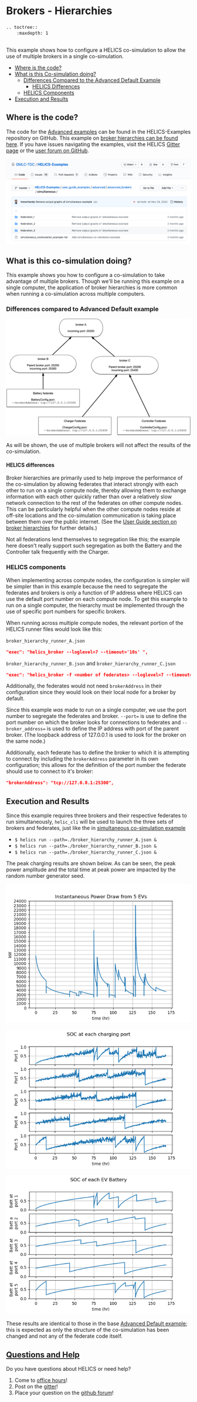 # Brokers - Hierarchies

```{eval-rst}
.. toctree::
    :maxdepth: 1


```

This example shows how to configure a HELICS co-simulation to allow the use of multiple brokers in a single co-simulation.

- [Where is the code?](#where-is-the-code)
- [What is this Co-simulation doing?](#what-is-this-co-simulation-doing)
  - [Differences Compared to the Advanced Default Example](#differences-compared-to-advanced-default-example)
    - [HELICS Differences](#helics-differences)
  - [HELICS Components](#helics-components)
- [Execution and Results](#execution-and-results)

## Where is the code?

The code for the [Advanced examples](https://github.com/GMLC-TDC/HELICS-Examples/tree/main/user_guide_examples/advanced) can be found in the HELICS-Examples repository on GitHub. This example on [broker hierarchies can be found here](https://github.com/GMLC-TDC/HELICS-Examples/tree/main/user_guide_examples/advanced/advanced_brokers/hierarchies). If you have issues navigating the examples, visit the HELICS [Gitter page](https://gitter.im/GMLC-TDC/HELICS) or the [user forum on GitHub](https://github.com/GMLC-TDC/HELICS/discussions).

[![](https://github.com/GMLC-TDC/helics_doc_resources/raw/main/user_guide/advanced_broker_hierarchies_github.png)](https://github.com/GMLC-TDC/HELICS-Examples/tree/main/user_guide_examples/advanced)

## What is this co-simulation doing?

This example shows you how to configure a co-simulation to take advantage of multiple brokers. Though we'll be running this example on a single computer, the application of broker hierarchies is more common when running a co-simulation across multiple computers.

### Differences compared to Advanced Default example

![](https://github.com/GMLC-TDC/helics_doc_resources/raw/main/user_guide/broker_hierarchy_example.png)

As will be shown, the use of multiple brokers will not affect the results of the co-simulation.

#### HELICS differences

Broker hierarchies are primarily used to help improve the performance of the co-simulation by allowing federates that interact strongly with each other to run on a single compute node, thereby allowing them to exchange information with each other quickly rather than over a relatively slow network connection to the rest of the federates on other compute nodes. This can be particularly helpful when the other compute nodes reside at off-site locations and the co-simulation communication is taking place between them over the public internet. (See the [User Guide section on broker hierarchies](../../advanced_topics/broker_hierarchies.md) for further details.)

Not all federations lend themselves to segregation like this; the example here doesn't really support such segregation as both the Battery and the Controller talk frequently with the Charger.

### HELICS components

When implementing across compute nodes, the configuration is simpler will be simpler than in this example because the need to segregate the federates and brokers is only a function of IP address where HELICS can use the default port number on each compute node. To get this example to run on a single computer, the hierarchy must be implemented through the use of specific port numbers for specific brokers.

When running across multiple compute nodes, the relevant portion of the HELICS runner files would look like this:

`broker_hierarchy_runner_A.json`

```json
"exec": "helics_broker --loglevel=7 --timeout='10s' ",
```

`broker_hierarchy_runner_B.json` and `broker_hierarchy_runner_C.json`

```json
"exec": "helics_broker -f <number of federates> --loglevel=7 --timeout='10s' --broker_address=tcp://<IP address of broker A>",
```

Additionally, the federates would not need `brokerAddress` in their configuration since they would look on their local node for a broker by default.

Since this example _was_ made to run on a single computer, we use the port number to segregate the federates and broker. `--port=` is use to define the port number on which the broker looks for connections to federates and `--broker_address=` is used to define the IP address with port of the parent broker. (The loopback address of 127.0.0.1 is used to look for the broker on the same node.)

Additionally, each federate has to define the broker to which it is attempting to connect by including the `brokerAddress` parameter in its own configuration; this allows for the definition of the port number the federate should use to connect to it's broker:

```json
"brokerAddress": "tcp://127.0.0.1:25300",
```

## Execution and Results

Since this example requires three brokers and their respective federates to run simultaneously, `helic_cli` will be used to launch the three sets of brokers and federates, just like the in [simultaneous co-simulation example](./advanced_brokers_simultaneous.md)

- `$ helics run --path=./broker_hierarchy_runner_A.json &`
- `$ helics run --path=./broker_hierarchy_runner_B.json &`
- `$ helics run --path=./broker_hierarchy_runner_C.json &`

The peak charging results are shown below. As can be seen, the peak power amplitude and the total time at peak power are impacted by the random number generator seed.

![](https://github.com/GMLC-TDC/helics_doc_resources/raw/main/user_guide/advanced_default_charging_power.png)

![](https://github.com/GMLC-TDC/helics_doc_resources/raw/main/user_guide/advanced_default_estimated_SOCs.png)

![](https://github.com/GMLC-TDC/helics_doc_resources/raw/main/user_guide/advanced_default_battery_SOCs.png)

These results are identical to those in the base [Advanced Default example](./advanced_default.md); this is expected as only the structure of the co-simulation has been changed and not any of the federate code itself.

## [Questions and Help](../../support.md)

Do you have questions about HELICS or need help?

1. Come to [office hours](https://helics.org/HELICSOfficeHours.ics)!
2. Post on the [gitter](https://gitter.im/GMLC-TDC/HELICS)!
3. Place your question on the [github forum](https://github.com/GMLC-TDC/HELICS/discussions)!
